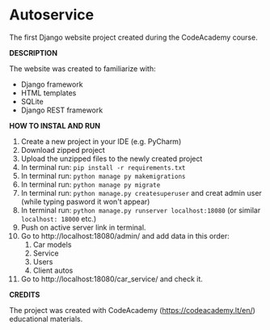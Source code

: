 # Autoservice

The first Django website project created during the CodeAcademy course.

**DESCRIPTION**

The website was created to familiarize with:
- Django framework
- HTML templates
- SQLite 
- Django REST framework 

**HOW TO INSTAL AND RUN**

1. Create a new project in your IDE (e.g. PyCharm)
2. Download zipped project
3. Upload the unzipped files to the newly created project
4. In terminal run: `pip install -r requirements.txt`
6. In terminal run: `python manage py makemigrations`
7. In terminal run: `python manage py migrate`
8. In terminal run: `python manage.py createsuperuser` and creat admin user (while typing pasword it won't appear)
9. In terminal run: `python manage.py runserver localhost:18080` (or similar `localhost: 18000` etc.) 
10. Push on active server link in terminal.
11. Go to http://localhost:18080/admin/ and add data in this order:
    1. Car models
    2. Service
    3. Users
    4. Client autos
12. Go to http://localhost:18080/car_service/ and check it.

**CREDITS**
   
The project was created with CodeAcademy (https://codeacademy.lt/en/) educational materials.
